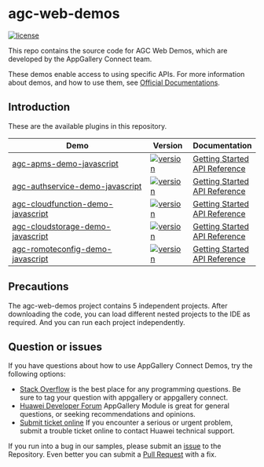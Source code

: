 # agc-web-demos
[![license](https://img.shields.io/badge/license-Apache--2.0-green)](./LICENCE)

This repo contains the source code for AGC Web Demos, which are developed by the AppGallery Connect team.

These demos enable access to using specific APIs. For more information
about demos, and how to use them, see
[Official Documentations](https://developer.huawei.com/consumer/cn/doc/development/AppGallery-connect-Guides/agc-get-started-web).


## Introduction
These are the available plugins in this repository.

| Demo | Version | Documentation |
|--------|-----|-----|
| [agc-apms-demo-javascript](./agc-apms-demo-javascript) | [![version](https://img.shields.io/badge/Release-1.2.1.301-yellow)](./agc-apms-demo-javascript) | [Getting Started](https://developer.huawei.com/consumer/en/doc/development/AppGallery-connect-Guides/agc-clouddb-get-started) <br/> [API Reference](https://developer.huawei.com/consumer/en/doc/development/AppGallery-connect-References/clouddb) |
| [agc-authservice-demo-javascript](./agc-authservice-demo-javascript) | [![version](https://img.shields.io/badge/Release-1.4.1.303-yellow)](./agc-authservice-demo-javascript) | [Getting Started](https://developer.huawei.com/consumer/en/doc/development/AppGallery-connect-Guides/agc-apms-agcsdk) <br/> [API Reference](https://developer.huawei.com/consumer/en/doc/development/AppGallery-connect-References/apms-overview) |
| [agc-cloudfunction-demo-javascript](./agc-cloudfunction-demo-javascript) | [![version](https://img.shields.io/badge/Release-1.4.1.300-yellow)](./agc-cloudfunction-demo-javascript) | [Getting Started](https://developer.huawei.com/consumer/en/doc/development/AppGallery-connect-Guides/agc-applinking-getstarted-android-0000001054594767) <br/> [API Reference](https://developer.huawei.com/consumer/en/doc/development/AppGallery-connect-References/applinking-overview-0000001054820901) |
| [agc-cloudstorage-demo-javascript](./agc-cloudstorage-demo-javascript) | [![version](https://img.shields.io/badge/Release-1.4.1.300-yellow)](./agc-cloudstorage-demo-javascript) | [Getting Started](https://developer.huawei.com/consumer/en/doc/development/AppGallery-connect-Guides/agc-applinking-getstarted-android-0000001054594767) <br/> [API Reference](https://developer.huawei.com/consumer/en/doc/development/AppGallery-connect-References/applinking-overview-0000001054820901) |
| [agc-romoteconfig-demo-javascript](./agc-romoteconfig-demo-javascript) | [![version](https://img.shields.io/badge/Release-1.3.1.300-yellow)](./agc-romoteconfig-demo-javascript) | [Getting Started](https://developer.huawei.com/consumer/en/doc/development/AppGallery-connect-Guides/agc-appmessage-getstarted) <br/> [API Reference](https://developer.huawei.com/consumer/en/doc/development/AppGallery-connect-References/appmessaging-overview) |

## Precautions
The agc-web-demos project contains 5 independent projects. After downloading the code, you can load different nested projects to the IDE as required. And you can run each project independently.

## Question or issues
If you have questions about how to use AppGallery Connect Demos, try the following options:  
* [Stack Overflow](https://stackoverflow.com/questions/tagged/appgallery) is the best place for any programming questions. Be sure to tag your question with appgallery or appgallery connect.  
* [Huawei Developer Forum](https://forums.developer.huawei.com/forumPortal/en/home?fid=0101188387844930001) AppGallery Module is great for general questions, or seeking recommendations and opinions.
* [Submit ticket online](https://developer.huawei.com/consumer/en/support/feedback/#/) If you encounter a serious or urgent problem, submit a trouble ticket online to contact Huawei technical support.

If you run into a bug in our samples, please submit an [issue](https://github.com/AppGalleryConnect/agc-android-demos/issues) to the Repository. Even better you can submit a [Pull Request](https://github.com/AppGalleryConnect/agc-android-demos/pulls) with a fix.
